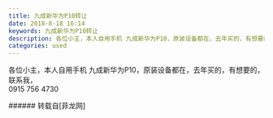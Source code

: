 ```yaml
---
title: 九成新华为P10转让
date: 2018-8-18 16:14
keywords: 九成新华为P10转让
description: 各位小主，本人自用手机 九成新华为P10，原装设备都在，去年买的，有想要的，联系我，0915 756 4730
categories: used
---
```

<td class="t_f" id="postmessage_1657733">

各位小主，本人自用手机 九成新华为P10，原装设备都在，去年买的，有想要的，联系我，<br/>
0915 756 4730<br/>
</td>
###### 转载自[菲龙网]